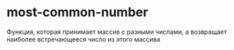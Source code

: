 # most-common-number
Функция, которая принимает массив с разными числами, а возвращает наиболее встречающееся число из этого массива
